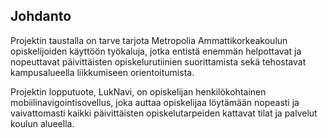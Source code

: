 ## Johdanto

Projektin taustalla on tarve tarjota Metropolia Ammattikorkeakoulun opiskelijoiden käyttöön työkaluja, jotka entistä
enemmän helpottavat ja nopeuttavat päivittäisten opiskelurutiinien suorittamista sekä tehostavat kampusalueella liikkumiseen
orientoitumista. 

Projektin lopputuote, LukNavi, on opiskelijan henkilökohtainen mobiilinavigointisovellus, joka auttaa 
opiskelijaa löytämään nopeasti ja vaivattomasti kaikki päivittäisten opiskelutarpeiden kattavat tilat ja palvelut 
koulun alueella. 


